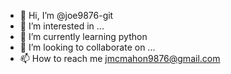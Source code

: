 - 👋 Hi, I’m @joe9876-git
- 👀 I’m interested in ...
- 🌱 I’m currently learning python
- 💞️ I’m looking to collaborate on ...
- 📫 How to reach me jmcmahon9876@gmail.com

<!---
joe9876-git/joe9876-git is a ✨ special ✨ repository because its `README.md` (this file) appears on your GitHub profile.
You can click the Preview link to take a look at your changes.
--->

